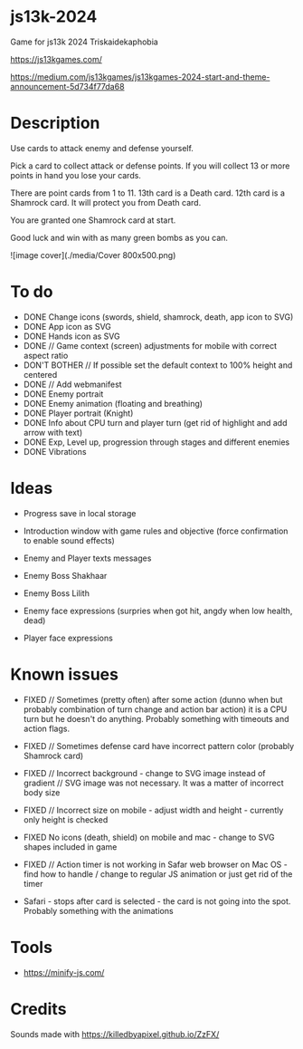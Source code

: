 # js13k-2024
Game for js13k 2024 Triskaidekaphobia

https://js13kgames.com/

https://medium.com/js13kgames/js13kgames-2024-start-and-theme-announcement-5d734f77da68

# Description

Use cards to attack enemy and defense yourself.

Pick a card to collect attack or defense points.
If you will collect 13 or more points in hand you lose your cards.

There are point cards from 1 to 11.
13th card is a Death card.
12th card is a Shamrock card. It will protect you from Death card.

You are granted one Shamrock card at start.

Good luck and win with as many green bombs as you can.

![image cover](./media/Cover 800x500.png)

# To do #

* DONE Change icons (swords, shield, shamrock, death, app icon to SVG)
* DONE App icon as SVG
* DONE Hands icon as SVG
* DONE // Game context (screen) adjustments for mobile with correct aspect ratio
* DON'T BOTHER // If possible set the default context to 100% height and centered
* DONE // Add webmanifest
* DONE Enemy portrait
* DONE Enemy animation (floating and breathing)
* DONE Player portrait (Knight)
* DONE Info about CPU turn and player turn (get rid of highlight and add arrow with text)
* DONE Exp, Level up, progression through stages and different enemies
* DONE Vibrations

# Ideas

* Progress save in local storage
* Introduction window with game rules and objective (force confirmation to enable sound effects)

* Enemy and Player texts messages
* Enemy Boss Shakhaar
* Enemy Boss Lilith

* Enemy face expressions (surpries when got hit, angdy when low health, dead)
* Player face expressions

# Known issues #

* FIXED // Sometimes (pretty often) after some action (dunno when but probably combination of turn change and action bar action) it is a CPU turn but he doesn't do anything. Probably something with timeouts and action flags.
* FIXED // Sometimes defense card have incorrect pattern color (probably Shamrock card)

* FIXED // Incorrect background - change to SVG image instead of gradient
// SVG image was not necessary. It was a matter of incorrect body size
* FIXED // Incorrect size on mobile - adjust width and height - currently only height is checked
* FIXED No icons (death, shield) on mobile and mac - change to SVG shapes included in game
* FIXED // Action timer is not working in Safar web browser on Mac OS - find how to handle / change to regular JS animation or just get rid of the timer

* Safari - stops after card is selected - the card is not going into the spot. Probably something with the animations

# Tools #

* https://minify-js.com/

# Credits #

Sounds made with https://killedbyapixel.github.io/ZzFX/
